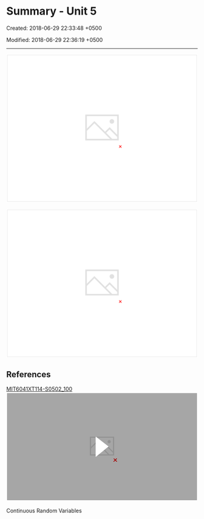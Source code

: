 # Summary - Unit 5

Created: 2018-06-29 22:33:48 +0500

Modified: 2018-06-29 22:36:19 +0500

---

![image](media/Intro---Syllabus_Summary---Unit-5-image1.png)

![image](media/Intro---Syllabus_Summary---Unit-5-image2.png)
## References

[MIT6041XT114-S0502_100](https://www.youtube.com/watch?v=P3_W6ZsL-A8)
![](media/Intro---Syllabus_Summary---Unit-5-image3.png)

Continuous Random Variables
